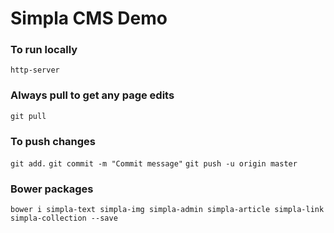 # Simpla CMS Demo

### To run locally
`http-server`

### Always pull to get any page edits
`git pull`

### To push changes
`git add.`
`git commit -m "Commit message"`
`git push -u origin master`

### Bower packages
`bower i simpla-text simpla-img simpla-admin simpla-article simpla-link simpla-collection --save`
